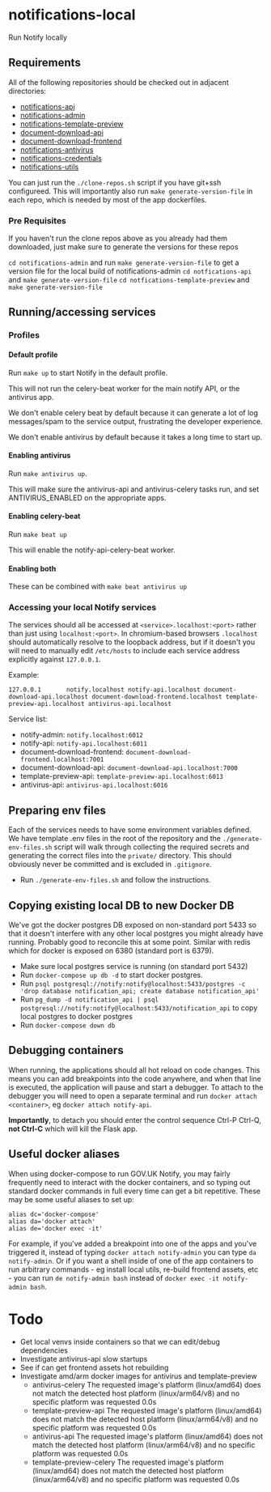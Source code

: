 # notifications-local
Run Notify locally

## Requirements

All of the following repositories should be checked out in adjacent directories:

* [notifications-api](https://github.com/alphagov/notifications-api.git)
* [notifications-admin](https://github.com/alphagov/notifications-admin.git)
* [notifications-template-preview](https://github.com/alphagov/notifications-template-preview.git)
* [document-download-api](https://github.com/alphagov/document-download-api.git)
* [document-download-frontend](https://github.com/alphagov/document-download-frontend.git)
* [notifications-antivirus](https://github.com/alphagov/notifications-antivirus.git)
* [notifications-credentials](https://github.com/alphagov/notifications-credentials.git)
* [notifications-utils](https://github.com/alphagov/notifications-utils.git)


You can just run the `./clone-repos.sh` script if you have git+ssh configureed. This will importantly also run `make generate-version-file` in each repo, which is needed by most of the app dockerfiles.

### Pre Requisites

If you haven't run the clone repos above as you already had them downloaded, just make sure to generate the versions for these repos

`cd notifications-admin` and run `make generate-version-file` to get a version file for the local build of notifications-admin
`cd notfications-api` and `make generate-version-file`
`cd notfications-template-preview` and `make generate-version-file`

## Running/accessing services

### Profiles

#### Default profile

Run `make up` to start Notify in the default profile.

This will not run the celery-beat worker for the main notify API, or the antivirus app.

We don't enable celery beat by default because it can generate a lot of log messages/spam to the service output, frustrating the developer experience.

We don't enable antivirus by default because it takes a long time to start up.

#### Enabling antivirus

Run `make antivirus up`.

This will make sure the antivirus-api and antivirus-celery tasks run, and set ANTIVIRUS_ENABLED on the appropriate apps.

#### Enabling celery-beat

Run `make beat up`

This will enable the notify-api-celery-beat worker.

#### Enabling both

These can be combined with `make beat antivirus up`

### Accessing your local Notify services

The services should all be accessed at `<service>.localhost:<port>` rather than just using `localhost:<port>`. In chromium-based browsers `.localhost` should automatically resolve to  the loopback address, but if it doesn't you will need to manually edit `/etc/hosts` to include each service address explicitly against `127.0.0.1`.

Example:
```
127.0.0.1       notify.localhost notify-api.localhost document-download-api.localhost document-download-frontend.localhost template-preview-api.localhost antivirus-api.localhost
```

Service list:
 - notify-admin: `notify.localhost:6012`
 - notify-api: `notify-api.localhost:6011`
 - document-download-frontend: `document-download-frontend.localhost:7001`
 - document-download-api: `document-download-api.localhost:7000`
 - template-preview-api: `template-preview-api.localhost:6013`
 - antivirus-api: `antivirus-api.localhost:6016`

## Preparing env files

Each of the services needs to have some environment variables defined. We have template .env files in the root of the repository and the `./generate-env-files.sh` script will walk through collecting the required secrets and generating the correct files into the `private/` directory. This should obviously never be committed and is excluded in `.gitignore`.

* Run `./generate-env-files.sh` and follow the instructions.

## Copying existing local DB to new Docker DB

We've got the docker postgres DB exposed on non-standard port 5433 so that it doesn't interfere with any other local postgres you might already have running. Probably good to reconcile this at some point. Similar with redis which for docker is exposed on 6380 (standard port is 6379).

* Make sure local postgres service is running (on standard port 5432)
* Run `docker-compose up db -d` to start docker postgres.
* Run `psql postgresql://notify:notify@localhost:5433/postgres -c 'drop database notification_api; create database notification_api'`
* Run `pg_dump -d notification_api | psql postgresql://notify:notify@localhost:5433/notification_api` to copy local postgres to docker postgres
* Run `docker-compose down db`

## Debugging containers

When running, the applications should all hot reload on code changes. This means you can add breakpoints into the code anywhere, and when that line is executed, the application will pause and start a debugger. To attach to the debugger you will need to open a separate terminal and run `docker attach <container>`, eg `docker attach notify-api`.

**Importantly**, to detach you should enter the control sequence Ctrl-P Ctrl-Q, **not Ctrl-C** which will kill the Flask app.

## Useful docker aliases

When using docker-compose to run GOV.UK Notify, you may fairly frequently need to interact with the docker containers, and so typing out standard docker commands in full every time can get a bit repetitive. These may be some useful aliases to set up:

```
alias dc='docker-compose'
alias da='docker attach'
alias de='docker exec -it'
```

For example, if you've added a breakpoint into one of the apps and you've triggered it, instead of typing `docker attach notify-admin` you can type `da notify-admin`. Or if you want a shell inside of one of the app containers to run arbitrary commands - eg install local utils, re-build frontend assets, etc - you can run `de notify-admin bash` instead of `docker exec -it notify-admin bash`.

# Todo

* Get local venvs inside containers so that we can edit/debug dependencies
* Investigate antivirus-api slow startups
* See if can get frontend assets hot rebuilding
* Investigate amd/arm docker images for antivirus and template-preview
  * antivirus-celery The requested image's platform (linux/amd64) does not match the detected host platform (linux/arm64/v8) and no specific platform was requested        0.0s
  * template-preview-api The requested image's platform (linux/amd64) does not match the detected host platform (linux/arm64/v8) and no specific platform was requested    0.0s
  * antivirus-api The requested image's platform (linux/amd64) does not match the detected host platform (linux/arm64/v8) and no specific platform was requested           0.0s
  * template-preview-celery The requested image's platform (linux/amd64) does not match the detected host platform (linux/arm64/v8) and no specific platform was requested 0.0s
